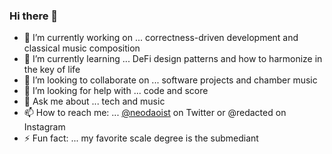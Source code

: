 ### Hi there 👋

- 🔭 I’m currently working on ... correctness-driven development and classical music composition
- 🌱 I’m currently learning ... DeFi design patterns and how to harmonize in the key of life
- 👯 I’m looking to collaborate on ... software projects and chamber music
- 🤔 I’m looking for help with ... code and score
- 💬 Ask me about ... tech and music
- 📫 How to reach me: ... [@neodaoist](https://twitter.com/neodaoist) on Twitter or @redacted on Instagram
- ⚡ Fun fact: ... my favorite scale degree is the submediant
